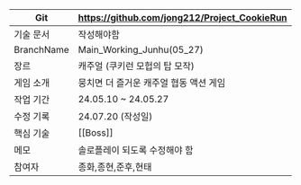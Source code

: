 
| Git        | https://github.com/jong212/Project_CookieRun |
| ---------- | -------------------------------------------- |
| 기술 문서      | 작성해야함                                        |
| BranchName | Main_Working_Junhu(05_27)                    |
| 장르         | 캐주얼 (쿠키런 모헙의 탑 모작)                           |
| 게임 소개      | 뭉치면 더 즐거운 캐주얼 협동 액션 게임                       |
| 작업 기간      | 24.05.10 ~ 24.05.27                          |
| 수정 기록      | 24.07.20 (작성일)                               |
| 핵심 기술      | [[Boss]]                                     |
| 메모         | 솔로플레이 되도록 수정해야 함                             |
| 참여자        | 종화,종현,준후,현태                                  |